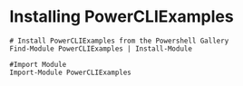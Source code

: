 # Installing PowerCLIExamples

    # Install PowerCLIExamples from the Powershell Gallery
    Find-Module PowerCLIExamples | Install-Module

    #Import Module
    Import-Module PowerCLIExamples
